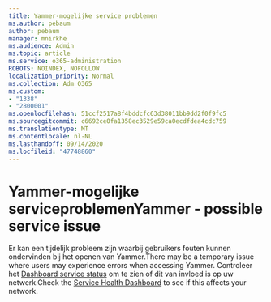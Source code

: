 ```yaml
---
title: Yammer-mogelijke service problemen
ms.author: pebaum
author: pebaum
manager: mnirkhe
ms.audience: Admin
ms.topic: article
ms.service: o365-administration
ROBOTS: NOINDEX, NOFOLLOW
localization_priority: Normal
ms.collection: Adm_O365
ms.custom:
- "1338"
- "2800001"
ms.openlocfilehash: 51ccf2517a8f4bddcfc63d38011bb9dd2f0f9fc5
ms.sourcegitcommit: c6692ce0fa1358ec3529e59ca0ecdfdea4cdc759
ms.translationtype: MT
ms.contentlocale: nl-NL
ms.lasthandoff: 09/14/2020
ms.locfileid: "47748860"
---
```

# <a name="yammer---possible-service-issue"></a><span data-ttu-id="cacdc-102">Yammer-mogelijke serviceproblemen</span><span class="sxs-lookup"><span data-stu-id="cacdc-102">Yammer - possible service issue</span></span>

<span data-ttu-id="cacdc-103">Er kan een tijdelijk probleem zijn waarbij gebruikers fouten kunnen ondervinden bij het openen van Yammer.</span><span class="sxs-lookup"><span data-stu-id="cacdc-103">There may be a temporary issue where users may experience errors when accessing Yammer.</span></span> <span data-ttu-id="cacdc-104">Controleer het [Dashboard service status](https://admin.microsoft.com/AdminPortal/Home#/servicehealth) om te zien of dit van invloed is op uw netwerk.</span><span class="sxs-lookup"><span data-stu-id="cacdc-104">Check the [Service Health Dashboard](https://admin.microsoft.com/AdminPortal/Home#/servicehealth) to see if this affects your network.</span></span>
